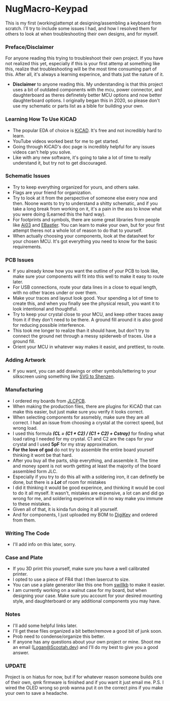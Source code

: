 # NugMacro-Keypad
 This is my first (working)attempt at designing/assembling a keyboard from scratch.
 I'll try to include some issues I had, and how I resolved them for others to look at when troubleshooting their own designs, and for myself.
 
### Preface/Disclaimer
 For anyone reading this trying to troubleshoot their own project. If you have not realized this yet, especially if this is your first attemp at something like this, realize  that troubleshooting will be the most time consuming part of this. After all, it's always a learning experince, and thats just the nature of it.
- **Disclaimer** to anyone reading this. My understanding is that this project uses a bit of outdated components with the mcu, power connector, and daughterboard as theres definetely better MCU options and now better daughterboard options. I originally began this in 2020, so please don't use my schematic or parts list as a bible for building your own.

### Learning How To Use KiCAD
- The popular EDA of choice is [KiCAD](https://www.kicad.org/). It's free and not incredibly hard to learn. 
- YouTube videos worked best for me to get started.
- Going through KiCAD's doc page is incredibly helpful for any issues videos can't help you solve.
- Like with any new software, it's going to take a lot of time to really understand it, but try not to get discouraged.
 
### Schematic Issues
- Try to keep everything organized for yours, and others sake.
- Flags are your friend for organization.
- Try to look at it from the perspective of someone else every now and then. Noone wants to try to understand a shitty schematic, and if you take a long break from working on it, it's a pain in the ass to know what you were doing (Learned this the hard way).
- For footprints and symbols, there are some great libraries from people like [Ai03](https://github.com/ai03-2725) and [EBastler](https://github.com/ebastler). You can learn to make your own, but for your first attempt theres not a whole lot of reason to do that to yourself.
- When actually choosing your components, look at the datasheet for your chosen MCU. It's got everything you need to know for the basic requirements.

### PCB Issues
- If you already know how you want the outline of your PCB to look like, make sure your components will fit into this well to make it easy to route later.
- For USB connections, route your data lines in a close to equal length, with no other traces under or over them.
- Make your traces and layout look good. Your spending a lot of time to create this, and when you finally see the physical result, you want it to look intentional and thoughtful.
- Try to keep your crystal close to your MCU, and keep other traces away from it if they don't need to be there. A ground fill around it is also good for reducing possible interference.
- This took me longer to realize than it should have, but don't try to connect the ground net through a messy spiderweb of traces. Use a ground fill.
- Orient your MCU in whatever way makes it easist, and  prettiest, to route.

### Adding Artwork
- If you want, you can add drawings or other symbols/lettering to your silkscreen using something like [SVG to Shenzen](https://github.com/badgeek/svg2shenzhen).

### Manufacturing
- I ordered my boards from [JLCPCB](https://jlcpcb.com/).
- When making the production files, there are plugins for KiCAD that can make this easier, but just make sure you verify it looks correct.
- When selecting components for assmebly, make sure they are all correct. I had an issue from choosing a crystal at the correct speed, but wrong load.
- I used this formula **_(CL = (C1 * C2) / (C1 + C2) + Cstray)_** for finding what load rating I needed for my crystal. C1 and C2 are the caps for your crystal and I used **5pF** for my stray approximation.
- **For the love of god** do not try to assemble the entire board yourself thinking it wont be that hard.
- After you buy all the parts, ship everything, and assemble it. The time and money spent is not worth getting at least the majority of the board assembled form JLC.
- Especially if you try to do this all with a soldering iron, it can definetly be done, but there is a *__Lot__* of room for mistakes
- I did it thinking it would be good experince, and thinking it would be cool to do it all myself. It wasn't, mistakes are expensive, a lot can and did go wrong for me, and soldering experince will in no way make you immune to these mistakes.
- Given all of that, it is kinda fun doing it all yourself.
- And for components, I just uploaded my BOM to [DigiKey](https://www.digikey.com/) and ordered from them.
### Writing The Code
- I'll add info on this later, sorry.




### Case and Plate
- If you 3D print this yourself, make sure you have a well calibrated printer.
- I opted to use a piece of FR4 that I then lasercut to size.
- You can use a plate generator like this one from [swillkb](http://builder.swillkb.com/) to make it easier.
- I am currently working on a walnut case for my board, but when designing your case. Make sure you account for your desired mounting style, and daughterboard or any additional components you may have.

 ### Notes
 - I'll add some helpful links later.
 - I'll get these files organized a bit better/remove a good bit of junk soon.
 - Prob need to condense/organize this better.
 - If anyone has any questions about your own project or mine. Shoot me an email (Logan@Scootah.dev) and I'll do my best to give you a good answer.

 ### UPDATE
 Project is on hiatus for now, but if for whatever reason someone builds one of their own, qmk firmware is finished and if you want it just email me. 
 P.S. I wired the OLED wrong so prob wanna put it on the correct pins if you make your own to save a headache.
